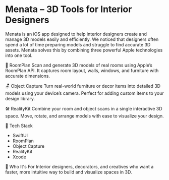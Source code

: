 # Menata – 3D Tools for Interior Designers
Menata is an iOS app designed to help interior designers create and manage 3D models easily and efficiently. We noticed that designers often spend a lot of time preparing models and struggle to find accurate 3D assets. Menata solves this by combining three powerful Apple technologies into one tool.

🚪 RoomPlan
Scan and generate 3D models of real rooms using Apple’s RoomPlan API. It captures room layout, walls, windows, and furniture with accurate dimensions.


🪑 Object Capture
Turn real-world furniture or decor items into detailed 3D models using your device’s camera. Perfect for adding custom items to your design library.

🛠 RealityKit
Combine your room and object scans in a single interactive 3D space. Move, rotate, and arrange models with ease to visualize your design.

🔧 Tech Stack
- SwiftUI
- RoomPlan
- Object Capture
- RealityKit
- Xcode

🎯 Who It's For
Interior designers, decorators, and creatives who want a faster, more intuitive way to build and visualize spaces in 3D.

